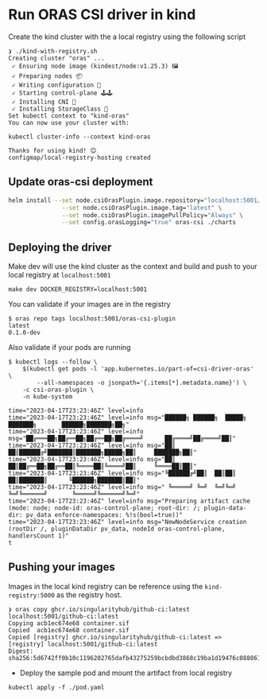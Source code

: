 # Run ORAS CSI driver in kind

Create the kind cluster with the a local registry using the following script 

```shell 
❯ ./kind-with-registry.sh
Creating cluster "oras" ...
 ✓ Ensuring node image (kindest/node:v1.25.3) 🖼
 ✓ Preparing nodes 📦
 ✓ Writing configuration 📜
 ✓ Starting control-plane 🕹🕹️
 ✓ Installing CNI 🔌
 ✓ Installing StorageClass 💾
Set kubectl context to "kind-oras"
You can now use your cluster with:

kubectl cluster-info --context kind-oras

Thanks for using kind! 😊
configmap/local-registry-hosting created
```

## Update oras-csi deployment

```bash
helm install --set node.csiOrasPlugin.image.repository="localhost:5001/oras-csi-plugin" \
               --set node.csiOrasPlugin.image.tag="latest" \
               --set node.csiOrasPlugin.imagePullPolicy="Always" \
               --set config.orasLogging="true" oras-csi ./charts
```

## Deploying the driver

Make dev will use the kind cluster as the context and build and push to your local registry at `localhost:5001` 

```
make dev DOCKER_REGISTRY=localhost:5001
``` 

You can validate if your images are in the registry 

```shell
$ oras repo tags localhost:5001/oras-csi-plugin
latest
0.1.0-dev
```

Also validate if your pods are running 

```shell
$ kubectl logs --follow \
    $(kubectl get pods -l 'app.kubernetes.io/part-of=csi-driver-oras' \
        --all-namespaces -o jsonpath='{.items[*].metadata.name}') \
    -c csi-oras-plugin \
    -n kube-system

time="2023-04-17T23:23:46Z" level=info
time="2023-04-17T23:23:46Z" level=info msg="██████╗ ██████╗  █████╗ ███████╗       ██████╗███████╗██╗"
time="2023-04-17T23:23:46Z" level=info msg="██╔═══██╗██╔══██╗██╔══██╗██╔════╝      ██╔════╝██╔════╝██║"
time="2023-04-17T23:23:46Z" level=info msg="██║   ██║██████╔╝███████║███████╗█████╗██║     ███████╗██║"
time="2023-04-17T23:23:46Z" level=info msg="██║   ██║██╔══██╗██╔══██║╚════██║╚════╝██║     ╚════██║██║"
time="2023-04-17T23:23:46Z" level=info msg="╚██████╔╝██║  ██║██║  ██║███████║      ╚██████╗███████║██║"
time="2023-04-17T23:23:46Z" level=info msg=" ╚═════╝ ╚═╝  ╚═╝╚═╝  ╚═╝╚══════╝       ╚═════╝╚══════╝╚═╝"
time="2023-04-17T23:23:46Z" level=info msg="Preparing artifact cache (mode: node; node-id: oras-control-plane; root-dir: /; plugin-data-dir: pv_data enforce-namespaces: %!s(bool=true))"
time="2023-04-17T23:23:46Z" level=info msg="NewNodeService creation (rootDir /, pluginDataDir pv_data, nodeId oras-control-plane, handlersCount 1)"
t
```

## Pushing your images 

Images in the local kind registry can be reference using the `kind-registry:5000` as the registry host. 

```shell
❯ oras copy ghcr.io/singularityhub/github-ci:latest localhost:5001/github-ci:latest
Copying acb1ec674e68 container.sif
Copied  acb1ec674e68 container.sif
Copied [registry] ghcr.io/singularityhub/github-ci:latest => [registry] localhost:5001/github-ci:latest
Digest: sha256:5d6742ff0b10c1196202765dafb43275259bcbdbd3868c19ba1d19476c088867 
```

- Deploy the sample pod and mount the artifact from local registry

```shell
kubectl apply -f ./pod.yaml
```


